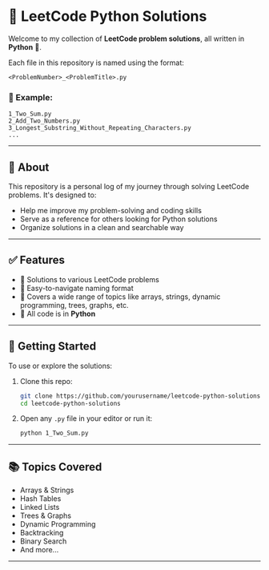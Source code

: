 # 🧠 LeetCode Python Solutions

Welcome to my collection of **LeetCode problem solutions**, all written in **Python** 🐍.

Each file in this repository is named using the format:

```
<ProblemNumber>_<ProblemTitle>.py
```

### 📁 Example:

```
1_Two_Sum.py  
2_Add_Two_Numbers.py  
3_Longest_Substring_Without_Repeating_Characters.py  
...
```

---

## 📌 About

This repository is a personal log of my journey through solving LeetCode problems. It's designed to:

* Help me improve my problem-solving and coding skills
* Serve as a reference for others looking for Python solutions
* Organize solutions in a clean and searchable way

---

## ✅ Features

* 💯 Solutions to various LeetCode problems
* 📂 Easy-to-navigate naming format
* 🧠 Covers a wide range of topics like arrays, strings, dynamic programming, trees, graphs, etc.
* 🐍 All code is in **Python**

---

## 🚀 Getting Started

To use or explore the solutions:

1. Clone this repo:

   ```bash
   git clone https://github.com/yourusername/leetcode-python-solutions.git
   cd leetcode-python-solutions
   ```
2. Open any `.py` file in your editor or run it:

   ```bash
   python 1_Two_Sum.py
   ```

---

## 📚 Topics Covered

* Arrays & Strings
* Hash Tables
* Linked Lists
* Trees & Graphs
* Dynamic Programming
* Backtracking
* Binary Search
* And more...

---

